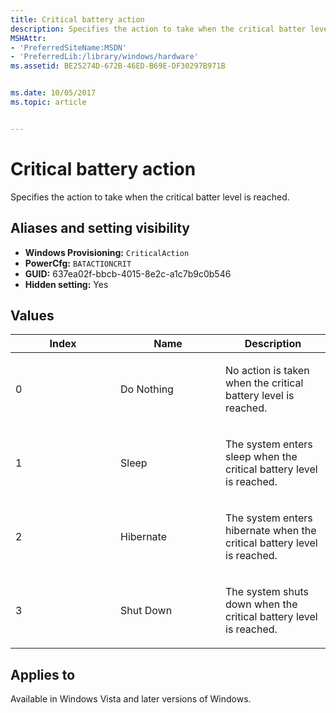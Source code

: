 ```yaml
---
title: Critical battery action
description: Specifies the action to take when the critical batter level is reached.
MSHAttr:
- 'PreferredSiteName:MSDN'
- 'PreferredLib:/library/windows/hardware'
ms.assetid: BE25274D-672B-46ED-B69E-DF30297B971B


ms.date: 10/05/2017
ms.topic: article


---
```

# Critical battery action

Specifies the action to take when the critical batter level is reached.

## <span id="Aliases_and_setting_visibility"></span>Aliases and setting visibility

* **Windows Provisioning:** `CriticalAction`
* **PowerCfg:** `BATACTIONCRIT`
* **GUID:** 637ea02f-bbcb-4015-8e2c-a1c7b9c0b546
* **Hidden setting:** Yes

## <span id="Values"></span><span id="values"></span><span id="VALUES"></span>Values

<table>
<colgroup>
<col width="33%" />
<col width="33%" />
<col width="33%" />
</colgroup>
<thead>
<tr class="header">
<th>Index</th>
<th>Name</th>
<th>Description</th>
</tr>
</thead>
<tbody>
<tr class="odd">
<td><p>0</p></td>
<td><p>Do Nothing</p></td>
<td><p>No action is taken when the critical battery level is reached.</p></td>
</tr>
<tr class="even">
<td><p>1</p></td>
<td><p>Sleep</p></td>
<td><p>The system enters sleep when the critical battery level is reached.</p></td>
</tr>
<tr class="odd">
<td><p>2</p></td>
<td><p>Hibernate</p></td>
<td><p>The system enters hibernate when the critical battery level is reached.</p></td>
</tr>
<tr class="even">
<td><p>3</p></td>
<td><p>Shut Down</p></td>
<td><p>The system shuts down when the critical battery level is reached.</p></td>
</tr>
</tbody>
</table>

## <span id="Applies_to"></span>Applies to

Available in Windows Vista and later versions of Windows.
